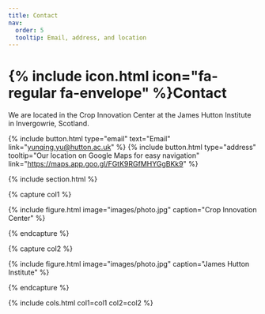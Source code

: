 ```yaml
---
title: Contact
nav:
  order: 5
  tooltip: Email, address, and location
---
```


# {% include icon.html icon="fa-regular fa-envelope" %}Contact

We are located in the Crop Innovation Center at the James Hutton Institute in Invergowrie, Scotland. 

{%
  include button.html
  type="email"
  text="Email"
  link="yunqing.yu@hutton.ac.uk"
%}
{%
  include button.html
  type="address"
  tooltip="Our location on Google Maps for easy navigation"
  link="https://maps.app.goo.gl/FGtK9RGfMHYGgBKk9"
%}

{% include section.html %}

{% capture col1 %}

{%
  include figure.html
  image="images/photo.jpg"
  caption="Crop Innovation Center"
%}

{% endcapture %}

{% capture col2 %}

{%
  include figure.html
  image="images/photo.jpg"
  caption="James Hutton Institute"
%}

{% endcapture %}

{% include cols.html col1=col1 col2=col2 %}
